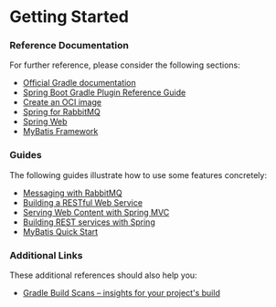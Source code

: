 # Getting Started

### Reference Documentation

For further reference, please consider the following sections:

* [Official Gradle documentation](https://docs.gradle.org)
* [Spring Boot Gradle Plugin Reference Guide](https://docs.spring.io/spring-boot/docs/2.7.11-SNAPSHOT/gradle-plugin/reference/html/)
* [Create an OCI image](https://docs.spring.io/spring-boot/docs/2.7.11-SNAPSHOT/gradle-plugin/reference/html/#build-image)
* [Spring for RabbitMQ](https://docs.spring.io/spring-boot/docs/2.7.11-SNAPSHOT/reference/htmlsingle/#messaging.amqp)
* [Spring Web](https://docs.spring.io/spring-boot/docs/2.7.11-SNAPSHOT/reference/htmlsingle/#web)
* [MyBatis Framework](https://mybatis.org/spring-boot-starter/mybatis-spring-boot-autoconfigure/)

### Guides

The following guides illustrate how to use some features concretely:

* [Messaging with RabbitMQ](https://spring.io/guides/gs/messaging-rabbitmq/)
* [Building a RESTful Web Service](https://spring.io/guides/gs/rest-service/)
* [Serving Web Content with Spring MVC](https://spring.io/guides/gs/serving-web-content/)
* [Building REST services with Spring](https://spring.io/guides/tutorials/rest/)
* [MyBatis Quick Start](https://github.com/mybatis/spring-boot-starter/wiki/Quick-Start)

### Additional Links

These additional references should also help you:

* [Gradle Build Scans – insights for your project's build](https://scans.gradle.com#gradle)

